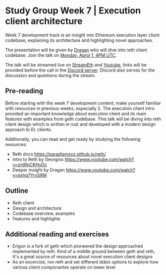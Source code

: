 # Study Group Week 7 | Execution client architecture

Week 7 development track is an insight into Ethereum execution layer client codebase, explaining its architecture and highlighting novel approaches. 

The presentation will be given by [Dragan](https://twitter.com/rakitadragan) who will dive into reth client codebase. Join the talk on [Monday, Aprol 1, 4PM UTC](https://savvytime.com/converter/utc-to-germany-berlin-united-kingdom-london-ny-new-york-city-ca-san-francisco-china-shanghai-japan-tokyo-australia-sydney/april-01-2024/4pm).

The talk will be streamed live on [StreamEth](https://streameth.org/65cf97e702e803dbd57d823f/epf_study_group) and [Youtube](https://www.youtube.com/@ethprotocolfellows/streams), links will be provided before the call in the [Discord server](https://discord.gg/addwpQbhpq). Discord also serves for the discussion and questions during the stream. 

## Pre-reading

Before starting with the week 7 development content, make yourself familiar with resources in previous weeks, especially 2. The execution client intro provided an important knowledge about execution client and its main features with examples from geth codebase. This talk will be diving into reth client design which is written in rust and developed with a modern design approach to EL clients. 

Additionally, you can read and get ready by studying the following resources:

- Reth docs https://paradigmxyz.github.io/reth/
- Intro to Reth by Georgios https://www.youtube.com/watch?v=zntRpCKHyDc
- Deeper insight by Dragan https://www.youtube.com/watch?v=pxhq7YrySRM

## Outline

- Reth client 
- Design and architecture
- Codebase overview, examples 
- Features and highlights 

## Additional reading and exercises 

- Erigon is a fork of geth which pioneered the design approached implemented by reth. Kind of a middle ground between geth and reth, tt's a great source of resources about novel execution client designs
- As an excercise, run reth and set different `DEBUG` options to explore how various client componantes operate on lower level